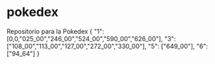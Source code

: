 # pokedex
Repositorio para la Pokedex 
 { "1": [0,0,"025_00","246_00","524_00","590_00","626_00"],
    "3": ["108_00","113_00","127_00","272_00","330_00"],
    "5": ["649_00"],
    "6": ["94_64"]
}

